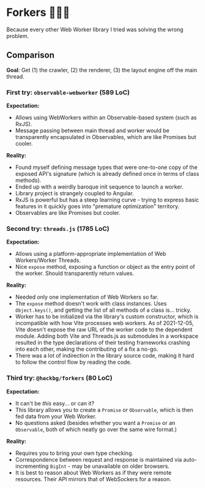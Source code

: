 # Forkers 👷🍴🥩

Because every other Web Worker library I tried was solving the wrong problem.

## Comparison

**Goal**: Get (1) the crawler, (2) the renderer, (3) the layout engine off the main thread.

### First try: `observable-webworker` (589 LoC)

**Expectation:**
* Allows using WebWorkers within an Observable-based system (such as RxJS).
* Message passing between main thread and worker would be transparently encapsulated in
  Observables, which are like Promises but cooler.

**Reality:**
* Found myself defining message types that were one-to-one copy of the exposed API's signature
  (which is already defined once in terms of class methods).
* Ended up with a weirdly baroque init sequence to launch a worker.
* Library project is strangely coupled to Angular.
* RxJS is powerful but has a steep learning curve - trying to express basic features in it
  quickly goes into "premature optimization" territory.
* Observables are like Promises but cooler.

### Second try: `threads.js` (1785 LoC)

**Expectation:**
* Allows using a platform-appropriate implementation of Web Workers/Worker Threads.
* Nice `expose` method, exposing a function or object as the entry point of the worker.
  Should transparently return values.

**Reality:**
* Needed only one implementation of Web Workers so far.
* The `expose` method doesn't work with class instances. Uses `Object.keys()`, and getting the
  list of all methods of a class is... tricky.
* Worker has to be initialized via the library's custom constructor, which is incompatible with how
  Vite processes web workers. As of 2021-12-05, Vite doesn't expose the raw URL of the worker code
  to the dependent module. Adding both Vite and Threads.js as submodules in a workspace resulted in
  the type declarations of their testing frameworks crashing into each other, making the
  contributing of a fix a no-go.
* There was a lot of indirection in the library source code, making it hard to follow the
  control flow by reading the code.

### Third try: `@hackbg/forkers` (80 LoC)

**Expectation:**
* It can't be *this* easy... or can it?
* This library allows you to create a `Promise` or `Observable`, which is then fed data from
  your Web Worker.
* No questions asked (besides whether you want a `Promise` or an `Observable`, both of which
  neatly go over the same wire format.)

**Reality:**
* Requires you to bring your own type checking.
* Correspondence between request and response is maintained via auto-incrementing `BigInt` -
  may be unavailable on older browsers.
* It is best to reason about Web Workers as if they were remote resources.
  Their API mirrors that of WebSockers for a reason.
